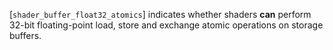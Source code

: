 [`shader_buffer_float32_atomics`]
indicates whether shaders  **can**  perform 32-bit floating-point load, store
and exchange atomic operations on storage buffers.